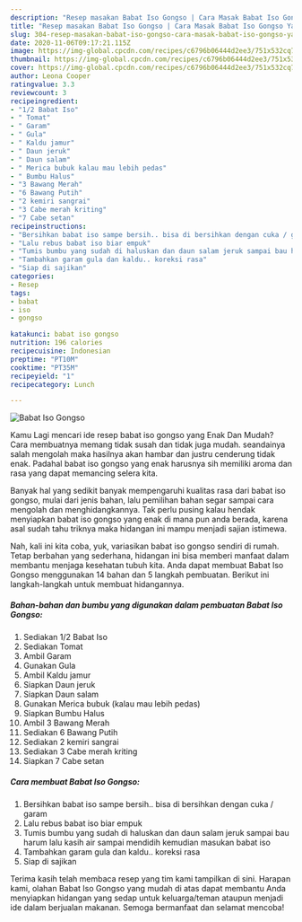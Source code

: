 ```yaml
---
description: "Resep masakan Babat Iso Gongso | Cara Masak Babat Iso Gongso Yang Menggugah Selera"
title: "Resep masakan Babat Iso Gongso | Cara Masak Babat Iso Gongso Yang Menggugah Selera"
slug: 304-resep-masakan-babat-iso-gongso-cara-masak-babat-iso-gongso-yang-menggugah-selera
date: 2020-11-06T09:17:21.115Z
image: https://img-global.cpcdn.com/recipes/c6796b06444d2ee3/751x532cq70/babat-iso-gongso-foto-resep-utama.jpg
thumbnail: https://img-global.cpcdn.com/recipes/c6796b06444d2ee3/751x532cq70/babat-iso-gongso-foto-resep-utama.jpg
cover: https://img-global.cpcdn.com/recipes/c6796b06444d2ee3/751x532cq70/babat-iso-gongso-foto-resep-utama.jpg
author: Leona Cooper
ratingvalue: 3.3
reviewcount: 3
recipeingredient:
- "1/2 Babat Iso"
- " Tomat"
- " Garam"
- " Gula"
- " Kaldu jamur"
- " Daun jeruk"
- " Daun salam"
- " Merica bubuk kalau mau lebih pedas"
- " Bumbu Halus"
- "3 Bawang Merah"
- "6 Bawang Putih"
- "2 kemiri sangrai"
- "3 Cabe merah kriting"
- "7 Cabe setan"
recipeinstructions:
- "Bersihkan babat iso sampe bersih.. bisa di bersihkan dengan cuka / garam"
- "Lalu rebus babat iso biar empuk"
- "Tumis bumbu yang sudah di haluskan dan daun salam jeruk sampai bau harum lalu kasih air sampai mendidih kemudian masukan babat iso"
- "Tambahkan garam gula dan kaldu.. koreksi rasa"
- "Siap di sajikan"
categories:
- Resep
tags:
- babat
- iso
- gongso

katakunci: babat iso gongso 
nutrition: 196 calories
recipecuisine: Indonesian
preptime: "PT10M"
cooktime: "PT35M"
recipeyield: "1"
recipecategory: Lunch

---
```



![Babat Iso Gongso](https://img-global.cpcdn.com/recipes/c6796b06444d2ee3/751x532cq70/babat-iso-gongso-foto-resep-utama.jpg)

Kamu Lagi mencari ide resep babat iso gongso yang Enak Dan Mudah? Cara membuatnya memang tidak susah dan tidak juga mudah. seandainya salah mengolah maka hasilnya akan hambar dan justru cenderung tidak enak. Padahal babat iso gongso yang enak harusnya sih memiliki aroma dan rasa yang dapat memancing selera kita.



Banyak hal yang sedikit banyak mempengaruhi kualitas rasa dari babat iso gongso, mulai dari jenis bahan, lalu pemilihan bahan segar sampai cara mengolah dan menghidangkannya. Tak perlu pusing kalau hendak menyiapkan babat iso gongso yang enak di mana pun anda berada, karena asal sudah tahu triknya maka hidangan ini mampu menjadi sajian istimewa.


Nah, kali ini kita coba, yuk, variasikan babat iso gongso sendiri di rumah. Tetap berbahan yang sederhana, hidangan ini bisa memberi manfaat dalam membantu menjaga kesehatan tubuh kita. Anda dapat membuat Babat Iso Gongso menggunakan 14 bahan dan 5 langkah pembuatan. Berikut ini langkah-langkah untuk membuat hidangannya.

<!--inarticleads1-->

##### Bahan-bahan dan bumbu yang digunakan dalam pembuatan Babat Iso Gongso:

1. Sediakan 1/2 Babat Iso
1. Sediakan  Tomat
1. Ambil  Garam
1. Gunakan  Gula
1. Ambil  Kaldu jamur
1. Siapkan  Daun jeruk
1. Siapkan  Daun salam
1. Gunakan  Merica bubuk (kalau mau lebih pedas)
1. Siapkan  Bumbu Halus
1. Ambil 3 Bawang Merah
1. Sediakan 6 Bawang Putih
1. Sediakan 2 kemiri sangrai
1. Sediakan 3 Cabe merah kriting
1. Siapkan 7 Cabe setan




<!--inarticleads2-->

##### Cara membuat Babat Iso Gongso:

1. Bersihkan babat iso sampe bersih.. bisa di bersihkan dengan cuka / garam
1. Lalu rebus babat iso biar empuk
1. Tumis bumbu yang sudah di haluskan dan daun salam jeruk sampai bau harum lalu kasih air sampai mendidih kemudian masukan babat iso
1. Tambahkan garam gula dan kaldu.. koreksi rasa
1. Siap di sajikan




Terima kasih telah membaca resep yang tim kami tampilkan di sini. Harapan kami, olahan Babat Iso Gongso yang mudah di atas dapat membantu Anda menyiapkan hidangan yang sedap untuk keluarga/teman ataupun menjadi ide dalam berjualan makanan. Semoga bermanfaat dan selamat mencoba!

